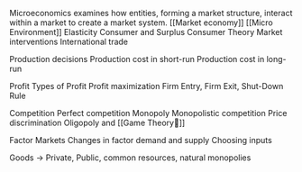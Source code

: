 Microeconomics examines how entities, forming a market structure, interact within a market to create a market system.
[[Market economy]]
[[Micro Environment]]
Elasticity
Consumer and Surplus
Consumer Theory
Market interventions
International trade

Production decisions
	Production cost in short-run
	Production cost in long-run

Profit
	Types of Profit
	Profit maximization
	Firm Entry, Firm Exit, Shut-Down Rule

Competition
	Perfect competition
	Monopoly
	Monopolistic competition
	Price discrimination
	Oligopoly and [[Game Theory🎲]]

Factor Markets
	Changes in factor demand and supply
	Choosing inputs

Goods -> Private, Public, common resources, natural monopolies